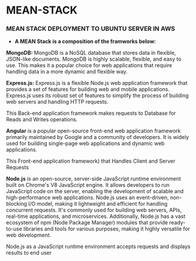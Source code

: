 # MEAN-STACK
### **MEAN STACK DEPLOYMENT TO UBUNTU SERVER IN AWS**

- **A MEAN Stack is a composition of the framworks below:**

**MongoDB:** MongoDB is a NoSQL database that stores data in flexible, JSON-like documents. MongoDB is highly scalable, flexible, and easy to use. This makes it a popular choice for web applications that require handling data in a more dynamic and flexible way.

**Express.js:** Express.js is a flexible Node.js web application framework that provides a set of features for building web and mobile applications. Express.js uses its robust set of features to simplify the process of building web servers and handling HTTP requests. 

This Back-end application framework makes requests to Database for Reads and Writes operations.


**Angular** is a popular open-source front-end web application framework primarily maintained by Google and a community of developers. It is widely used for building single-page web applications and dynamic web applications.

This Front-end application framework) that Handles Client and Server Requests


**Node.js** is an open-source, server-side JavaScript runtime environment built on Chrome's V8 JavaScript engine. It allows developers to run JavaScript code on the server, enabling the development of scalable and high-performance web applications. Node.js uses an event-driven, non-blocking I/O model, making it lightweight and efficient for handling concurrent requests. It's commonly used for building web servers, APIs, real-time applications, and microservices. Additionally, Node.js has a vast ecosystem of npm (Node Package Manager) modules that provide ready-to-use libraries and tools for various purposes, making it highly versatile for web development.

Node.js as a JavaScript runtime environment accepts requests and displays results to end user
